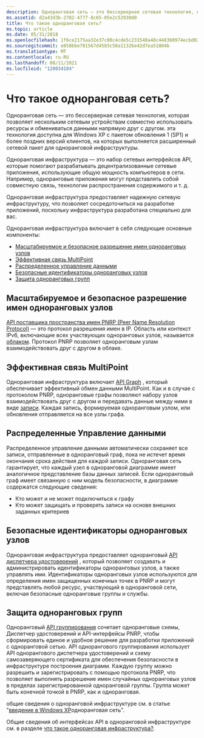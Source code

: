 ```yaml
---
description: Одноранговая сеть — это бессерверная сетевая технология, которая позволяет нескольким сетевым устройствам совместно использовать ресурсы и обмениваться данными напрямую друг с другом.
ms.assetid: d2a43d3b-2782-4777-8c65-05e2c52930d0
title: Что такое одноранговая сеть?
ms.topic: article
ms.date: 05/31/2018
ms.openlocfilehash: 1f6ce2175aa32e37c80c4cde5c231540a48c448360974ecbd022c21eb552ccdd
ms.sourcegitcommit: e858bbe701567d4583c50a11326e42d7ea51804b
ms.translationtype: MT
ms.contentlocale: ru-RU
ms.lasthandoff: 08/11/2021
ms.locfileid: "120034104"
---
```

# <a name="what-is-peer-networking"></a>Что такое одноранговая сеть?

Одноранговая сеть — это бессерверная сетевая технология, которая позволяет нескольким сетевым устройствам совместно использовать ресурсы и обмениваться данными напрямую друг с другом. эта технология доступна для Windows XP с пакетом обновления 1 (SP1) и более поздних версий клиентов, на которых выполняется расширенный сетевой пакет для одноранговой инфраструктуры.

Одноранговая инфраструктура — это набор сетевых интерфейсов API, которые помогают разрабатывать децентрализованные сетевые приложения, использующие общую мощность компьютеров в сети. Например, одноранговые приложения могут представлять собой совместную связь, технологии распространения содержимого и т. д.

Одноранговая инфраструктура предоставляет надежную сетевую инфраструктуру, что позволяет сосредоточиться на разработке приложений, поскольку инфраструктура разработана специально для вас.

Одноранговая инфраструктура включает в себя следующие основные компоненты:

-   [Масштабируемое и безопасное разрешение имен одноранговых узлов](#scalable-and-secure-peer-name-resolution)
-   [Эффективная связь MultiPoint](#efficient-multipoint-communication)
-   [Распределенное управление данными](#distributed-data-management)
-   [Безопасные идентификаторы одноранговых узлов](#secure-peer-identities)
-   [Защита одноранговых групп](#secure-peer-to-peer-groups)

## <a name="scalable-and-secure-peer-name-resolution"></a>Масштабируемое и безопасное разрешение имен одноранговых узлов

[API поставщика пространства имен PNRP (Peer Name Resolution Protocol)](pnrp-namespace-provider-api.md) — это протокол разрешения имен в IP. Область или контекст IPv6, включающие всех участвующих одноранговых узлов, называется [облаком](clouds.md). Протокол PNRP позволяет одноранговым узлам взаимодействовать друг с другом в облаке.

## <a name="efficient-multipoint-communication"></a>Эффективная связь MultiPoint

Одноранговая инфраструктура включает [API Graph](graphing-api.md) , который обеспечивает эффективный обмен данными MultiPoint. Как и в случае с протоколом PNRP, одноранговые графы позволяют набору узлов взаимодействовать друг с другом и передавать данные между ними в виде [записи](records.md). Каждая запись, формируемая одноранговым узлом, или обновления отправляется на все узлы графа.

## <a name="distributed-data-management"></a>Распределенные Управление данными

Распределенное управление данными автоматически сохраняет все записи, отправленные в одноранговый граф, пока не истечет время окончания срока действия для каждой записи. Одноранговая сеть гарантирует, что каждый узел в одноранговой диаграмме имеет аналогичное представление базы данных записей. Если одноранговый граф имеет связанную с ним модель безопасности, в диаграмме содержатся следующие сведения:

-   Кто может и не может подключиться к графу
-   Кто может защищать и проверять записи на основе внешних заданных критериев

## <a name="secure-peer-identities"></a>Безопасные идентификаторы одноранговых узлов

Одноранговая инфраструктура предоставляет одноранговый [API диспетчера удостоверений](identity-manager-api.md) , который позволяет создавать и администрировать идентификаторы одноранговых узлов, а также управлять ими. Идентификаторы одноранговых узлов используются для определения имен защищенных конечных точек в PNRP и могут представлять любой ресурс, участвующий в одноранговой сети, включая безопасные одноранговые группы и службы.

## <a name="secure-peer-to-peer-groups"></a>Защита одноранговых групп

Одноранговый [API группирования](grouping-api.md) сочетает одноранговые схемы, Диспетчер удостоверений и API-интерфейсы PNRP, чтобы сформировать единое и удобное решение для разработки приложений с одноранговой сетью. API однорангового группирования использует API однорангового диспетчера удостоверений и схему самозаверяющего сертификата для обеспечения безопасности в инфраструктуре построения диаграмм. Каждую группу можно разрешить и зарегистрировать с помощью протокола PNRP, что позволяет выполнять разрешение имен случайных одноранговых узлов в пределах зарегистрированной одноранговой группы. Группа может быть конечной точкой в PNRP, как и одноранговая.

общие сведения о одноранговой инфраструктуре см. в статье "[введение в Windows XP](https://www.microsoft.com/windowsxp/pro/techinfo/administration/p2p/introduction.asp)одноранговая сеть".

Общие сведения об интерфейсах API в одноранговой инфраструктуре см. в разделе [что такое одноранговая инфраструктура?](what-is-the-peer-infrastructure-.md).

 

 



